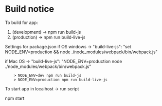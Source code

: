 # Build notice

To build for app:

1. (development) -> npm run build-js
2. (production)  -> npm run build-live-js

Settings for package.json
if OS windows ->
    "build-live-js": "set NODE_ENV=production && node ./node_modules/webpack/bin/webpack.js"

if Mac OS     ->
    "build-live-js": "NODE_ENV=production node ./node_modules/webpack/bin/webpack.js"

```
	> NODE_ENV=dev npm run build-js
	> NODE_ENV=production npm run build-live-js
```
To start app in localhost -> run script

npm start